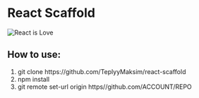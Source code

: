 # React Scaffold
![React is Love](https://rawgit.com/gorangajic/react-icons/master/react-icons.svg)
## How to use:
1. git clone htt<span>ps://</span>github.com/TeplyyMaksim/react-scaffold
2. npm install
3. git remote set-url origin htt<span>ps//</span>github.com/ACCOUNT/REPO
